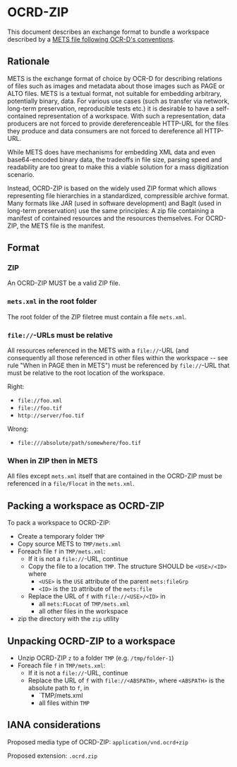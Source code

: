# OCRD-ZIP

This document describes an exchange format to bundle a workspace described by a
[METS file following OCR-D's conventions](mets).

## Rationale

METS is the exchange format of choice by OCR-D for describing relations of
files such as images and metadata about those images such as PAGE or ALTO
files. METS is a textual format, not suitable for embedding arbitrary,
potentially binary, data. For various use cases (such as transfer via network,
long-term preservation, reproducible tests etc.) it is desirable to have a
self-contained representation of a workspace. With such a representation, data
producers are not forced to provide dereferenceable HTTP-URL for the files they
produce and data consumers are not forced to dereference all HTTP-URL.

While METS does have mechanisms for embedding XML data and even base64-encoded
binary data, the tradeoffs in file size, parsing speed and readability are too
great to make this a viable solution for a mass digitization scenario.

Instead, OCRD-ZIP is based on the widely used ZIP format which allows
representing file hierarchies in a standardized, compressible archive format.
Many formats like JAR (used in software development) and BagIt (used in
long-term preservation) use the same principles: A zip file containing a
manifest of contained resources and the resources themselves. For OCRD-ZIP, the
METS file is the manifest.

## Format

### ZIP

An OCRD-ZIP MUST be a valid ZIP file.

### `mets.xml` in the root folder

The root folder of the ZIP filetree must contain a file `mets.xml`.

### `file://`-URLs must be relative

All resources referenced in the METS with a `file://`-URL (and consequently all
those referenced in other files within the workspace -- see rule "When in PAGE
then in METS") must be referenced by `file://`-URL that must be relative to the
root location of the workspace.

Right:
* `file://foo.xml`
* `file://foo.tif`
* `http://server/foo.tif`

Wrong:
* `file:///absolute/path/somewhere/foo.tif`

### When in ZIP then in METS

All files except `mets.xml` itself that are contained in the OCRD-ZIP must be
referenced in a `file/Flocat` in the `mets.xml`.

## Packing a workspace as OCRD-ZIP

To pack a workspace to OCRD-ZIP:

* Create a temporary folder `TMP`
* Copy source METS to `TMP/mets.xml`
* Foreach file `f` in `TMP/mets.xml`:
  * If it is not a `file://`-URL, continue
  * Copy the file to a location `TMP`. The structure SHOULD be `<USE>/<ID>` where
    * `<USE>` is the `USE` attribute of the parent `mets:fileGrp`
    * `<ID>` is the `ID` attribute of the `mets:file`
  * Replace the URL of `f` with `file://<USE>/<ID>` in
    * all `mets:FLocat` of `TMP/mets.xml`
    * all other files in the workspace
* zip the directory with the `zip` utility

## Unpacking OCRD-ZIP to a workspace

* Unzip OCRD-ZIP `z` to a folder `TMP` (e.g. `/tmp/folder-1`)
* Foreach file `f` in `TMP/mets.xml`:
  * If it is not a `file://`-URL, continue
  * Replace the URL of `f` with `file://<ABSPATH>`, where `<ABSPATH>` is the absolute path to `f`, in
    * `TMP/mets.xml
    * all files within `TMP`

## IANA considerations

Proposed media type of OCRD-ZIP: `application/vnd.ocrd+zip`

Proposed extension: `.ocrd.zip`
